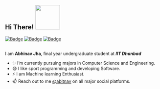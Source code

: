 ## Hi There! <img src="https://thumbs.gfycat.com/BowedExaltedDogwoodtwigborer-max-1mb.gif" width=80>

[![Badge](https://cp-logo.vercel.app/codeforces/abitnav)](https://codeforces.com/profile/abitnav)
[![Badge](https://cp-logo.vercel.app/codechef/abitnav)](https://www.codechef.com/users/abitnav)
[![Badge](https://cp-logo.vercel.app/atcoder/abitnav)](https://atcoder.jp/users/abitnav)

<br>I am **Abhinav Jha**, final year undergraduate student at ***IIT Dhanbad***

  - ✨ I’m currently pursuing majors in Computer Science and Engineering.
  - 😄 I like sport programming and developing Software.
  - ⚡ I am Machine learning Enthusiast.
  - 📫 Reach out to me [@abitnav](https://www.google.com/search?q=abitnav) on all major social platforms.
  
  


